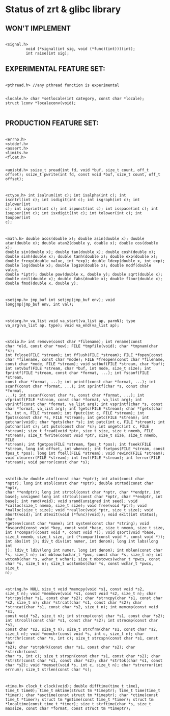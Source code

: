 <h1>
Status of zrt & glibc library
</h1>

<h2>
WON'T IMPLEMENT
</h2>
<pre><code>
&lt;signal.h&gt;
         void (*signal(int sig, void (*func)(int)))(int);
         int raise(int sig);
</code></pre>

<h2>
EXPERIMENTAL FEATURE SET:
</h2>
<pre><code>
&lt;pthread.h&gt; //any pthread function is experimental

&lt;locale.h&gt;
         char *setlocale(int category, const char *locale);
         struct lconv *localeconv(void);
</code></pre>

<h2>
PRODUCTION FEATURE SET:
</h2>
<pre><code>
&lt;errno.h>
&lt;stddef.h>
&lt;assert.h>
&lt;limits.h>
&lt;float.h>

&lt;unistd.h>
       ssize_t pread(int fd, void *buf, size_t count, off_t offset);
       ssize_t pwrite(int fd, const void *buf, size_t count, off_t offset);

&lt;ctype.h>
         int isalnum(int c);
         int isalpha(int c);
         int iscntrl(int c);
         int isdigit(int c);
         int isgraph(int c);
         int islower(int c);
         int isprint(int c);
         int ispunct(int c);
         int isspace(int c);
         int isupper(int c);
         int isxdigit(int c);
         int tolower(int c);
         int toupper(int c);

&lt;math.h>
         double acos(double x);
         double asin(double x);
         double atan(double x);
         double atan2(double y, double x);
         double cos(double x);
         double sin(double x);
         double tan(double x);
         double cosh(double x);
         double sinh(double x);
         double tanh(double x);
         double exp(double x);
         double frexp(double value, int *exp);
         double ldexp(double x, int exp);
         double log(double x);
         double log10(double x);
         double modf(double value, double *iptr);
         double pow(double x, double y);
         double sqrt(double x);
         double ceil(double x);
         double fabs(double x);
         double floor(double x);
         double fmod(double x, double y);

&lt;setjmp.h>
         jmp_buf
         int setjmp(jmp_buf env);
         void longjmp(jmp_buf env, int val);

&lt;stdarg.h>
         va_list
         void va_start(va_list ap,  parmN);
          type va_arg(va_list ap,  type);
         void va_end(va_list ap);

&lt;stdio.h>
         int remove(const char *filename);
         int rename(const char *old, const char *new);
         FILE *tmpfile(void);
         char *tmpnam(char *s);
         int fclose(FILE *stream);
         int fflush(FILE *stream);
         FILE *fopen(const char *filename, const char *mode);
         FILE *freopen(const char *filename, const char *mode, FILE *stream);
         void setbuf(FILE *stream, char *buf);
         int setvbuf(FILE *stream, char *buf, int mode, size_t size);
         int fprintf(FILE *stream, const char *format, ...);
         int fscanf(FILE *stream, const char *format, ...);
         int printf(const char *format, ...);
         int scanf(const char *format, ...);
         int sprintf(char *s, const char *format, ...);
         int sscanf(const char *s, const char *format, ...);
         int vfprintf(FILE *stream, const char *format, va_list arg);
         int vprintf(const char *format, va_list arg);
         int vsprintf(char *s, const char *format, va_list arg);
         int fgetc(FILE *stream);
         char *fgets(char *s, int n, FILE *stream);
         int fputc(int c, FILE *stream);
         int fputs(const char *s, FILE *stream);
         int getc(FILE *stream);
         int getchar(void);
         char *gets(char *s);
         int putc(int c, FILE *stream);
         int putchar(int c);
         int puts(const char *s);
         int ungetc(int c, FILE *stream);
         size_t fread(void *ptr, size_t size, size_t nmemb, FILE *stream);
         size_t fwrite(const void *ptr, size_t size, size_t nmemb, FILE *stream);
         int fgetpos(FILE *stream, fpos_t *pos);
         int fseek(FILE *stream, long int offset, int whence);
         int fsetpos(FILE *stream, const fpos_t *pos);
         long int ftell(FILE *stream);
         void rewind(FILE *stream);
         void clearerr(FILE *stream);
         int feof(FILE *stream);
         int ferror(FILE *stream);
         void perror(const char *s);

&lt;stdlib.h>
         double atof(const char *nptr);
         int atoi(const char *nptr);
         long int atol(const char *nptr);
         double strtod(const char *nptr, char **endptr);
         long int strtol(const char *nptr, char **endptr, int base);
         unsigned long int strtoul(const char *nptr, char **endptr, int base);
         int rand(void);
         void srand(unsigned int seed);
         void *calloc(size_t nmemb, size_t size);
         void free(void *ptr);
         void *malloc(size_t size);
         void *realloc(void *ptr, size_t size);
         void abort(void);
         int atexit(void (*func)(void));
         void exit(int status);
         char *getenv(const char *name);
         int system(const char *string);
         void *bsearch(const void *key, const void *base,
                  size_t nmemb, size_t size,
                  int (*compar)(const void *, const void *));
         void qsort(void *base, size_t nmemb, size_t size,
                  int (*compar)(const void *, const void *));
         int abs(int j);
         div_t div(int numer, int denom);
         long int labs(long int j);
         ldiv_t ldiv(long int numer, long int denom);
         int mblen(const char *s, size_t n);
         int mbtowc(wchar_t *pwc, const char *s, size_t n);
         int wctomb(char *s, wchar_t wchar);
         size_t mbstowcs(wchar_t *pwcs, const char *s, size_t n);
         size_t wcstombs(char *s, const wchar_t *pwcs, size_t n);

&lt;string.h>
         NULL
         size_t
         void *memcpy(void *s1, const void *s2, size_t n);
         void *memmove(void *s1, const void *s2, size_t n);
         char *strcpy(char *s1, const char *s2);
         char *strncpy(char *s1, const char *s2, size_t n);
         char *strcat(char *s1, const char *s2);
         char *strncat(char *s1, const char *s2, size_t n);
         int memcmp(const void *s1, const void *s2, size_t n);
         int strcmp(const char *s1, const char *s2);
         int strcoll(const char *s1, const char *s2);
         int strncmp(const char *s1, const char *s2, size_t n);
         size_t strxfrm(char *s1, const char *s2, size_t n);
         void *memchr(const void *s, int c, size_t n);
         char *strchr(const char *s, int c);
         size_t strcspn(const char *s1, const char *s2);
         char *strpbrk(const char *s1, const char *s2);
         char *strrchr(const char *s, int c);
         size_t strspn(const char *s1, const char *s2);
         char *strstr(const char *s1, const char *s2);
         char *strtok(char *s1, const char *s2);
         void *memset(void *s, int c, size_t n);
         char *strerror(int errnum);
         size_t strlen(const char *s);

&lt;time.h>
         clock_t clock(void);
         double difftime(time_t time1, time_t time0);
         time_t mktime(struct tm *timeptr);
         time_t time(time_t *timer);
         char *asctime(const struct tm *timeptr);
         char *ctime(const time_t *timer);
         struct tm *gmtime(const time_t *timer);
         struct tm *localtime(const time_t *timer);
         size_t strftime(char *s, size_t maxsize,
                  const char *format, const struct tm *timeptr);


 
</code></pre>
